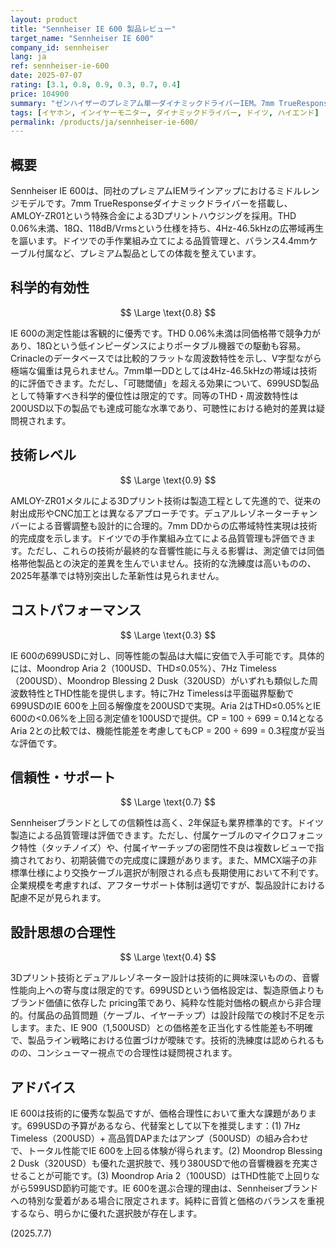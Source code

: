 ```yaml
---
layout: product
title: "Sennheiser IE 600 製品レビュー"
target_name: "Sennheiser IE 600"
company_id: sennheiser
lang: ja
ref: sennheiser-ie-600
date: 2025-07-07
rating: [3.1, 0.8, 0.9, 0.3, 0.7, 0.4]
price: 104900
summary: "ゼンハイザーのプレミアム単一ダイナミックドライバーIEM。7mm TrueResponseドライバーとAMLOY-ZR01メタル製3Dプリントハウジングを採用し、THD<0.06%の低歪み性能を実現。しかし699USDの価格設定は、同等性能をより安価に提供する競合製品群との比較において合理性を欠く。"
tags: [イヤホン, インイヤーモニター, ダイナミックドライバー, ドイツ, ハイエンド]
permalink: /products/ja/sennheiser-ie-600/
---
```

## 概要

Sennheiser IE 600は、同社のプレミアムIEMラインアップにおけるミドルレンジモデルです。7mm TrueResponseダイナミックドライバーを搭載し、AMLOY-ZR01という特殊合金による3Dプリントハウジングを採用。THD 0.06%未満、18Ω、118dB/Vrmsという仕様を持ち、4Hz-46.5kHzの広帯域再生を謳います。ドイツでの手作業組み立てによる品質管理と、バランス4.4mmケーブル付属など、プレミアム製品としての体裁を整えています。

## 科学的有効性

$$ \Large \text{0.8} $$

IE 600の測定性能は客観的に優秀です。THD 0.06%未満は同価格帯で競争力があり、18Ωという低インピーダンスによりポータブル機器での駆動も容易。Crinacleのデータベースでは比較的フラットな周波数特性を示し、V字型ながら極端な偏重は見られません。7mm単一DDとしては4Hz-46.5kHzの帯域は技術的に評価できます。ただし、「可聴閾値」を超える効果について、699USD製品として特筆すべき科学的優位性は限定的です。同等のTHD・周波数特性は200USD以下の製品でも達成可能な水準であり、可聴性における絶対的差異は疑問視されます。

## 技術レベル

$$ \Large \text{0.9} $$

AMLOY-ZR01メタルによる3Dプリント技術は製造工程として先進的で、従来の射出成形やCNC加工とは異なるアプローチです。デュアルレゾネーターチャンバーによる音響調整も設計的に合理的。7mm DDからの広帯域特性実現は技術的完成度を示します。ドイツでの手作業組み立てによる品質管理も評価できます。ただし、これらの技術が最終的な音響性能に与える影響は、測定値では同価格帯他製品との決定的差異を生んでいません。技術的な洗練度は高いものの、2025年基準では特別突出した革新性は見られません。

## コストパフォーマンス

$$ \Large \text{0.3} $$

IE 600の699USDに対し、同等性能の製品は大幅に安価で入手可能です。具体的には、Moondrop Aria 2（100USD、THD≤0.05%）、7Hz Timeless（200USD）、Moondrop Blessing 2 Dusk（320USD）がいずれも類似した周波数特性とTHD性能を提供します。特に7Hz Timelessは平面磁界駆動で699USDのIE 600を上回る解像度を200USDで実現。Aria 2はTHD≤0.05%とIE 600の<0.06%を上回る測定値を100USDで提供。CP = 100 ÷ 699 = 0.14となるAria 2との比較では、機能性能差を考慮してもCP = 200 ÷ 699 = 0.3程度が妥当な評価です。

## 信頼性・サポート

$$ \Large \text{0.7} $$

Sennheiserブランドとしての信頼性は高く、2年保証も業界標準的です。ドイツ製造による品質管理は評価できます。ただし、付属ケーブルのマイクロフォニック特性（タッチノイズ）や、付属イヤーチップの密閉性不良は複数レビューで指摘されており、初期装備での完成度に課題があります。また、MMCX端子の非標準仕様により交換ケーブル選択が制限される点も長期使用において不利です。企業規模を考慮すれば、アフターサポート体制は適切ですが、製品設計における配慮不足が見られます。

## 設計思想の合理性

$$ \Large \text{0.4} $$

3Dプリント技術とデュアルレゾネーター設計は技術的に興味深いものの、音響性能向上への寄与度は限定的です。699USDという価格設定は、製造原価よりもブランド価値に依存した pricing策であり、純粋な性能対価格の観点から非合理的。付属品の品質問題（ケーブル、イヤーチップ）は設計段階での検討不足を示します。また、IE 900（1,500USD）との価格差を正当化する性能差も不明確で、製品ライン戦略における位置づけが曖昧です。技術的洗練度は認められるものの、コンシューマー視点での合理性は疑問視されます。

## アドバイス

IE 600は技術的に優秀な製品ですが、価格合理性において重大な課題があります。699USDの予算があるなら、代替案として以下を推奨します：(1) 7Hz Timeless（200USD）+ 高品質DAPまたはアンプ（500USD）の組み合わせで、トータル性能でIE 600を上回る体験が得られます。(2) Moondrop Blessing 2 Dusk（320USD）も優れた選択肢で、残り380USDで他の音響機器を充実させることが可能です。(3) Moondrop Aria 2（100USD）はTHD性能で上回りながら599USD節約可能です。IE 600を選ぶ合理的理由は、Sennheiserブランドへの特別な愛着がある場合に限定されます。純粋に音質と価格のバランスを重視するなら、明らかに優れた選択肢が存在します。

(2025.7.7)